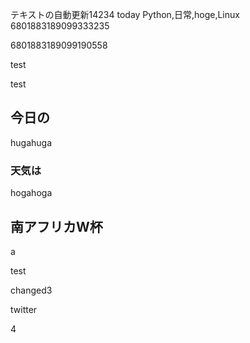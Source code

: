 テキストの自動更新14234 today
Python,日常,hoge,Linux
6801883189099333235


6801883189099190558





test










test

## 今日の

hugahuga

### 天気は

hogahoga


## 南アフリカW杯
a










test




changed3




twitter






4


